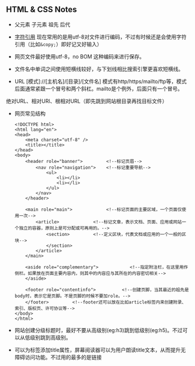 ## HTML & CSS Notes


* 父元素 子元素 祖先 后代

* [字符引用](http://elizabethcastro.com/html/extras/entities.html) 现在常用的是用utf-8对文件进行编码，不过有时候还是会使用字符引用（比如`&copy;`）即好记又好输入）

* 网页文件最好使用utf-8，no BOM 这种编码来进行保存。

* 文件名中单词之间使用短横线较好，与下划线相比搜索引擎更喜欢短横线。

* URL [模式]://[主机名]/[目录]/[文件名] 模式有http/https/mailto/ftp等，模式后面通常紧跟一个冒号和两个斜杠。mailto是个例外，后面只有一个冒号。

绝对URL、相对URl、根相对URL（即先跳到网站根目录再找目标文件）

* 网页常见结构
    ```
    <!DOCTYPE html>
    <html lang="en">
    <head>
        <meta charset="utf-8" />
        <title></title>
    </head>
    <body>
        <header role="banner">         <!--标记页眉-->
            <nav role="navigation">    <!--标记重要导航-->
                <ul>
                    <li></li>
                    <li></li>
                </ul>
            </nav>
        </header>

        <main role="main">             <!--标记页面的主要区域，一个页面仅使用一次-->
            <article>             <!--标记文章，表示文档、页面、应用或网站一个独立的容器，原则上是可分配或可再用的。-->
                <section>         <!--定义区块，代表文档或应用的一个一般的区块-->
                </section>
            </article>
        </main>

        <aside role="complementary">            <!--指定附注栏，在这里用作侧栏。如果放在页面主要内容内，则其中的内容应与其所在的内容密切相关-->
        </aside>

        <footer role="contentinfo">          <!--创建页脚，当其最近的祖先是body时，表示它是页脚。不是页脚的时候不要加role。-->
        </footer>         <!--footer还可以放在比如article标签内来创建附录、索引、版权页、许可协议等-->
    </body>
    </html>
    ```

* 网站创建分级标题时，最好不要从高级别(eg:h3)跳到低级别(eg:h5)。不过可以从低级别跳到高级别。

* 可以为标签添加title属性，屏幕阅读器可以为用户朗读title文本，从而提升无障碍访问功能。不过用的最多的是链接




<!---->